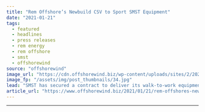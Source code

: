 ```yaml
---
title: "Rem Offshore’s Newbuild CSV to Sport SMST Equipment"
date: "2021-01-21"
tags: 
  - featured
  - headlines
  - press releases
  - rem energy
  - rem offshore
  - smst
  - offshorewind
source: "offshorewind"
image_url: "https://cdn.offshorewind.biz/wp-content/uploads/sites/2/2021/01/21093011/SMST-has-secured-a-contract-to-deliver-its-walk-to-work-equipment-for-the-Rem-Offshores-new-construction-service-vessel-CSV-Rem-Energy..jpg"
image_fp: "/assets/img/post_thumbnails/34.jpg"
lead: "SMST has secured a contract to deliver its walk-to-work equipment for Rem Offshore&#8217;s new"
article_url: "https://www.offshorewind.biz/2021/01/21/rem-offshores-newbuild-csv-to-sport-smst-equipment/"
---
```


---
